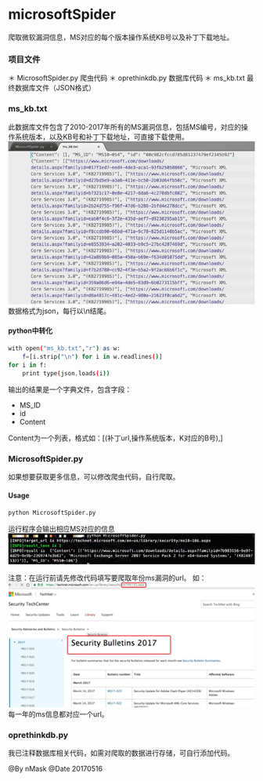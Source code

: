 # microsoftSpider
爬取微软漏洞信息，MS对应的每个版本操作系统KB号以及补丁下载地址。

### 项目文件
＊ MicrosoftSpider.py 爬虫代码
＊ oprethinkdb.py 数据库代码
＊ ms_kb.txt 最终数据库文件（JSON格式）

### ms_kb.txt
此数据库文件包含了2010-2017年所有的MS漏洞信息，包括MS编号，对应的操作系统版本，以及KB号和补丁下载地址，可直接下载使用。
![](/1.png)
数据格式为json，每行以\n结尾。
#### python中转化
```bash
with open("ms_kb.txt","r") as w:
    f=[i.strip("\n") for i in w.readlines()]
for i in f:
    print type(json.loads(i))
```
输出的结果是一个字典文件，包含字段：
* MS_ID
* id
* Content 

Content为一个列表，格式如：[(补丁url,操作系统版本，K对应的B号),]

### MicrosoftSpider.py
如果想要获取更多信息，可以修改爬虫代码，自行爬取。
#### Usage
```bash
python MicrosoftSpider.py
```
运行程序会输出相应MS对应的信息
![](2.png)

注意：在运行前请先修改代码填写要爬取年份ms漏洞的url。
如：
![](3.png)
每一年的ms信息都对应一个url。

### oprethinkdb.py
我已注释数据库相关代码，如需对爬取的数据进行存储，可自行添加代码。

@By nMask
@Date 20170516



